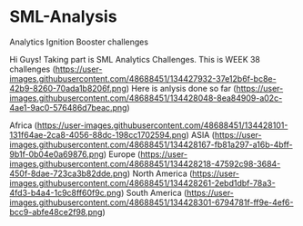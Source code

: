 # SML-Analysis
Analytics Ignition Booster challenges

Hi Guys!
Taking part is SML Analytics Challenges. 
This is WEEK 38 challenges
(https://user-images.githubusercontent.com/48688451/134427932-37e12b6f-bc8e-42b9-8260-70ada1b8206f.png)
Here is anlysis done so far
(https://user-images.githubusercontent.com/48688451/134428048-8ea84909-a02c-4ae1-9ac0-576486d7beac.png)

Africa
(https://user-images.githubusercontent.com/48688451/134428101-131f64ae-2ca8-4056-88dc-198cc1702594.png)
ASIA
(https://user-images.githubusercontent.com/48688451/134428167-fb81a297-a16b-4bff-9b1f-0b04e0a69876.png)
Europe
(https://user-images.githubusercontent.com/48688451/134428218-47592c98-3684-450f-8dae-723ca3b82dde.png)
North America
(https://user-images.githubusercontent.com/48688451/134428261-2ebd1dbf-78a3-4fd3-b4a4-1c9c8ff60f9c.png)
South America
(https://user-images.githubusercontent.com/48688451/134428301-6794781f-ff9e-4ef6-bcc9-abfe48ce2f98.png)
